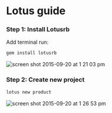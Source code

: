 # Lotus guide

### Step 1: Install Lotusrb

Add terminal run:
```ruby
gem install lotusrb
```

![screen shot 2015-09-20 at 1 21 03 pm](https://cloud.githubusercontent.com/assets/6791942/9979496/9e0f9fa4-5f9a-11e5-821d-c63b0c97c3a2.png)

### Step 2: Create new project

```ruby
lotus new product
```

![screen shot 2015-09-20 at 1 26 53 pm](https://cloud.githubusercontent.com/assets/6791942/9979511/52ea12b0-5f9b-11e5-925d-be52940522b7.png)
